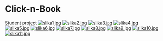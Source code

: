 # Click-n-Book

Student project
[![slika1.jpg](https://i.postimg.cc/3RM6sBhv/slika1.jpg)](https://postimg.cc/McDdR1v6)
[![slika2.jpg](https://i.postimg.cc/3w0Vfqsh/slika2.jpg)](https://postimg.cc/94VLrLXg)
[![slika3.jpg](https://i.postimg.cc/L437WLbJ/slika3.jpg)](https://postimg.cc/BttMLLs3)
[![slika4.jpg](https://i.postimg.cc/yYfG1BBB/slika4.jpg)](https://postimg.cc/MvQ55Cvr)
[![slika5.jpg](https://i.postimg.cc/Zn4QR5CY/slika5.jpg)](https://postimg.cc/njS2SZ4N)
[![slika6.jpg](https://i.postimg.cc/D06Mb3Xr/slika6.jpg)](https://postimg.cc/6470DSzq)
[![slika7.jpg](https://i.postimg.cc/fT5GVmcG/slika7.jpg)](https://postimg.cc/KRkqVKsf)
[![slika8.jpg](https://i.postimg.cc/XYzt8WDx/slika8.jpg)](https://postimg.cc/pmK0Wwvn)
[![slika9.jpg](https://i.postimg.cc/ncV5fry0/slika9.jpg)](https://postimg.cc/xq7gKfTz)
[![slika10.jpg](https://i.postimg.cc/4xqFc5mS/slika10.jpg)](https://postimg.cc/cv7myf7R)
[![slika11.jpg](https://i.postimg.cc/BvF7BKFQ/slika11.jpg)](https://postimg.cc/068C8rZL)
